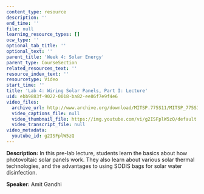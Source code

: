 ```yaml
---
content_type: resource
description: ''
end_time: ''
file: null
learning_resource_types: []
ocw_type: ''
optional_tab_title: ''
optional_text: ''
parent_title: 'Week 4: Solar Energy'
parent_type: CourseSection
related_resources_text: ''
resource_index_text: ''
resourcetype: Video
start_time: ''
title: 'Lab 4: Wiring Solar Panels, Part I: Lecture'
uid: ebb9883f-9022-0018-ba82-ee86f7e9f4e6
video_files:
  archive_url: http://www.archive.org/download/MITSP.775S11/MITSP_775S11lab04-1_300k.mp4
  video_captions_file: null
  video_thumbnail_file: https://img.youtube.com/vi/g2ISFplW5zQ/default.jpg
  video_transcript_file: null
video_metadata:
  youtube_id: g2ISFplW5zQ
---
```


**Description:** In this pre-lab lecture, students learn the basics about how photovoltaic solar panels work. They also learn about various solar thermal technologies, and the advantages to using SODIS bags for solar water disinfection.

**Speaker:** Amit Gandhi



